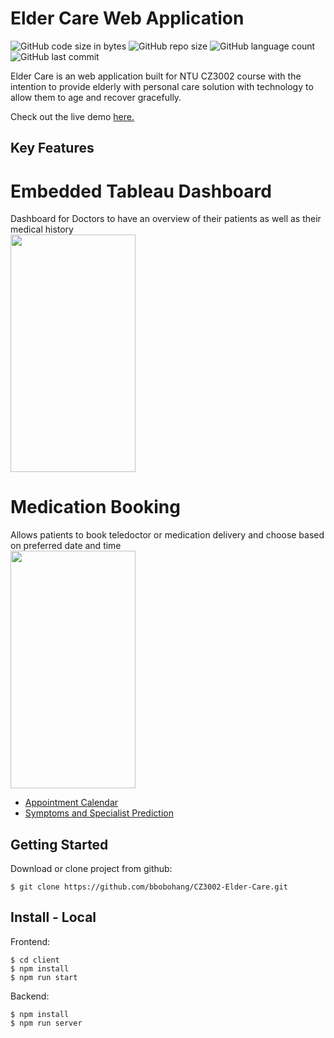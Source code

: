 # Elder Care Web Application
![GitHub code size in bytes](https://img.shields.io/github/languages/code-size/bbobohang/CZ3002)
![GitHub repo size](https://img.shields.io/github/repo-size/bbobohang/CZ3002)
![GitHub language count](https://img.shields.io/github/languages/count/bbobohang/CZ3002)
![GitHub last commit](https://img.shields.io/github/last-commit/bbobohang/CZ3002)

Elder Care is an web application built for NTU CZ3002 course with the intention to provide elderly with personal care solution with technology to allow them to age and recover gracefully.

Check out the live demo [here.](https://elder-care-ntu.herokuapp.com/)
## Key Features
# Embedded Tableau Dashboard
Dashboard for Doctors to have an overview of their patients as well as their medical history<br>
<img src="https://github.com/bbobohang/CZ3002-Elder-Care/blob/main/assets/Screenshot%202023-05-07%20152419.png" width="200" height="380">


# Medication Booking 
Allows patients to book teledoctor or medication delivery and choose based on preferred date and time<br>
<img src="https://github.com/bbobohang/CZ3002-Elder-Care/blob/main/assets/Screenshot%202023-05-07%20151759.png" width="200" height="380">
- [Appointment Calendar](https://www.npmjs.com/package/react-big-calendar)
- [Symptoms and Specialist Prediction](https://apimedic.com/)

## Getting Started
Download or clone project from github:
```
$ git clone https://github.com/bbobohang/CZ3002-Elder-Care.git
```

## Install - Local

Frontend:
```
$ cd client
$ npm install
$ npm run start
```
Backend:
```
$ npm install
$ npm run server
```
